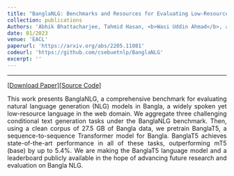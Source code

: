 ```yaml
---
title: "BanglaNLG: Benchmarks and Resources for Evaluating Low-Resource Natural Language Generation in Bangla"
collection: publications
Authors: 'Abhik Bhattacharjee, Tahmid Hasan, <b>Wasi Uddin Ahmad</b>, and Rifat Shahriyar.'
date: 01/2023
venue: 'EACL'
paperurl: 'https://arxiv.org/abs/2205.11081'
codeurl: 'https://github.com/csebuetnlp/BanglaNLG'
excerpt: ''
---
```

---
<a href='https://arxiv.org/pdf/2205.11081.pdf' target="_blank">[Download Paper]</a><a href='https://github.com/csebuetnlp/BanglaNLG' target="_blank">[Source Code]</a>

<p align="justify">
This work presents BanglaNLG, a comprehensive benchmark for evaluating natural language generation (NLG) models in Bangla, a widely spoken yet 
  low-resource language in the web domain. We aggregate three challenging conditional text generation tasks under the BanglaNLG benchmark. Then, using a 
  clean corpus of 27.5 GB of Bangla data, we pretrain BanglaT5, a sequence-to-sequence Transformer model for Bangla. BanglaT5 achieves state-of-the-art 
  performance in all of these tasks, outperforming mT5 (base) by up to 5.4%. We are making the BanglaT5 language model and a leaderboard publicly 
  available in the hope of advancing future research and evaluation on Bangla NLG.
</p>
